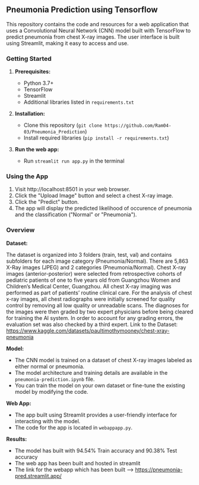 ## Pneumonia Prediction using Tensorflow

This repository contains the code and resources for a web application that uses a Convolutional Neural Network (CNN) model built with TensorFlow to predict pneumonia from chest X-ray images. The user interface is built using Streamlit, making it easy to access and use.

### Getting Started

1. **Prerequisites:**
    * Python 3.7+
    * TensorFlow
    * Streamlit
    * Additional libraries listed in `requirements.txt`
      
2. **Installation:**
    * Clone this repository (`git clone https://github.com/Ram04-03/Pneumonia_Prediction`)
    * Install required libraries (`pip install -r requirements.txt`)
      
3. **Run the web app:**
    * Run `streamlit run app.py` in the terminal

### Using the App

1. Visit http://localhost:8501 in your web browser.
2. Click the "Upload Image" button and select a chest X-ray image.
3. Click the "Predict" button.
4. The app will display the predicted likelihood of occurence of pneumonia and the classification ("Normal" or "Pneumonia").

### Overview

**Dataset:**

The dataset is organized into 3 folders (train, test, val) and contains subfolders for each image category (Pneumonia/Normal). There are 5,863 X-Ray images (JPEG) and 2 categories (Pneumonia/Normal).
Chest X-ray images (anterior-posterior) were selected from retrospective cohorts of pediatric patients of one to five years old from Guangzhou Women and Children’s Medical Center, Guangzhou. All chest X-ray imaging was performed as part of patients’ routine clinical care.
For the analysis of chest x-ray images, all chest radiographs were initially screened for quality control by removing all low quality or unreadable scans. The diagnoses for the images were then graded by two expert physicians before being cleared for training the AI system. In order to account for any grading errors, the evaluation set was also checked by a third expert.
Link to the Dataset: https://www.kaggle.com/datasets/paultimothymooney/chest-xray-pneumonia

**Model:**

* The CNN model is trained on a dataset of chest X-ray images labeled as either normal or pneumonia.
* The model architecture and training details are available in the `pneumonia-prediction.ipynb` file.
* You can train the model on your own dataset or fine-tune the existing model by modifying the code.

**Web App:**

* The app built using Streamlit provides a user-friendly interface for interacting with the model.
* The code for the app is located in `webappapp.py`.

**Results:**
* The model has built with 94.54% Train accuracy and 90.38% Test accuracy
* The web app has been built and hosted in streamlit
* The link for the webapp which has been built --> https://pneumonia-pred.streamlit.app/
